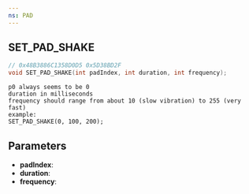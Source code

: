 ```yaml
---
ns: PAD
---
```

## SET_PAD_SHAKE

```c
// 0x48B3886C1358D0D5 0x5D38BD2F
void SET_PAD_SHAKE(int padIndex, int duration, int frequency);
```

```
p0 always seems to be 0  
duration in milliseconds   
frequency should range from about 10 (slow vibration) to 255 (very fast)  
example:  
SET_PAD_SHAKE(0, 100, 200);  
```

## Parameters
* **padIndex**: 
* **duration**: 
* **frequency**: 

